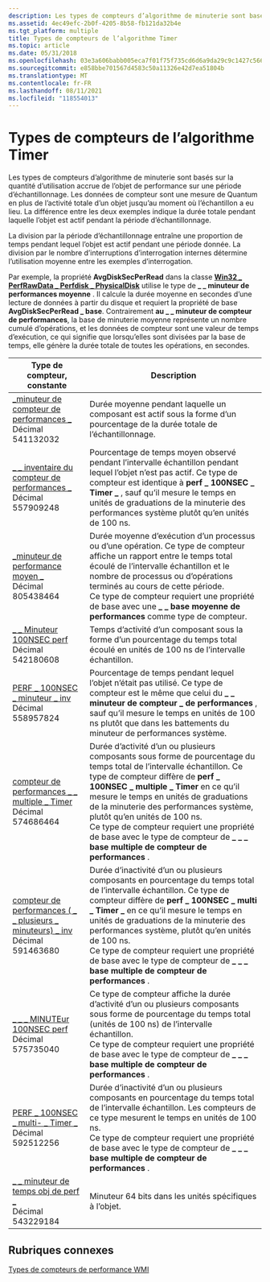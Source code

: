 ```yaml
---
description: Les types de compteurs d’algorithme de minuterie sont basés sur la quantité d’utilisation accrue de l’objet de performance sur une période d’échantillonnage.
ms.assetid: 4ec49efc-2b0f-4205-8b58-fb121da32b4e
ms.tgt_platform: multiple
title: Types de compteurs de l’algorithme Timer
ms.topic: article
ms.date: 05/31/2018
ms.openlocfilehash: 03e3a606babb005eca7f01f75f735cd6d6a9da29c9c1427c56614c318f9465f4
ms.sourcegitcommit: e858bbe701567d4583c50a11326e42d7ea51804b
ms.translationtype: MT
ms.contentlocale: fr-FR
ms.lasthandoff: 08/11/2021
ms.locfileid: "118554013"
---
```

# <a name="timer-algorithm-counter-types"></a>Types de compteurs de l’algorithme Timer

Les types de compteurs d’algorithme de minuterie sont basés sur la quantité d’utilisation accrue de l’objet de performance sur une période d’échantillonnage. Les données de compteur sont une mesure de Quantum en plus de l’activité totale d’un objet jusqu’au moment où l’échantillon a eu lieu. La différence entre les deux exemples indique la durée totale pendant laquelle l’objet est actif pendant la période d’échantillonnage.

La division par la période d’échantillonnage entraîne une proportion de temps pendant lequel l’objet est actif pendant une période donnée. La division par le nombre d’interruptions d’interrogation internes détermine l’utilisation moyenne entre les exemples d’interrogation.

Par exemple, la propriété **AvgDiskSecPerRead** dans la classe [**Win32 \_ PerfRawData \_ Perfdisk \_ PhysicalDisk**](/previous-versions//aa394308(v=vs.85)) utilise le type de **\_ \_ minuteur de performances moyenne** . Il calcule la durée moyenne en secondes d’une lecture de données à partir du disque et requiert la propriété de base **AvgDiskSecPerRead \_ base**. Contrairement **au \_ \_ minuteur de compteur de performances**, la base de minuterie moyenne représente un nombre cumulé d’opérations, et les données de compteur sont une valeur de temps d’exécution, ce qui signifie que lorsqu’elles sont divisées par la base de temps, elle génère la durée totale de toutes les opérations, en secondes.



| Type de compteur, constante                                                                                                      | Description                                                                                                                                                                                                                                                                                                                                                                                          |
|----------------------------------------------------------------------------------------------------------------------------|------------------------------------------------------------------------------------------------------------------------------------------------------------------------------------------------------------------------------------------------------------------------------------------------------------------------------------------------------------------------------------------------------|
| [\_minuteur de compteur de performances \_](/previous-versions/windows/it-pro/windows-server-2003/cc785636(v=ws.10))<br/> Décimal 541132032<br/>             | Durée moyenne pendant laquelle un composant est actif sous la forme d’un pourcentage de la durée totale de l’échantillonnage.<br/>                                                                                                                                                                                                                                                                                                         |
| [\_ \_ inventaire du compteur de performances \_](/previous-versions/windows/it-pro/windows-server-2003/cc785636(v=ws.10))<br/> Décimal 557909248<br/>        | Pourcentage de temps moyen observé pendant l’intervalle échantillon pendant lequel l’objet n’est pas actif. Ce type de compteur est identique à **perf \_ 100NSEC \_ Timer \_** , sauf qu’il mesure le temps en unités de graduations de la minuterie des performances système plutôt qu’en unités de 100 ns.<br/>                                                                                                                       |
| [\_minuteur de performance moyen \_](/previous-versions/windows/it-pro/windows-server-2003/cc785636(v=ws.10))<br/> Décimal 805438464<br/>             | Durée moyenne d’exécution d’un processus ou d’une opération. Ce type de compteur affiche un rapport entre le temps total écoulé de l’intervalle échantillon et le nombre de processus ou d’opérations terminés au cours de cette période.<br/> Ce type de compteur requiert une propriété de base avec une **\_ \_ base moyenne de performances** comme type de compteur.<br/>                                                                         |
| [\_ \_ Minuteur 100NSEC perf](/previous-versions/windows/it-pro/windows-server-2003/cc785636(v=ws.10))<br/> Décimal 542180608<br/>             | Temps d’activité d’un composant sous la forme d’un pourcentage du temps total écoulé en unités de 100 ns de l’intervalle échantillon.<br/>                                                                                                                                                                                                                                                                          |
| [PERF \_ 100NSEC \_ minuteur \_ inv](/previous-versions/windows/it-pro/windows-server-2003/cc785636(v=ws.10))<br/> Décimal 558957824<br/>        | Pourcentage de temps pendant lequel l’objet n’était pas utilisé. Ce type de compteur est le même que celui du **\_ \_ minuteur de compteur \_ de performances** , sauf qu’il mesure le temps en unités de 100 ns plutôt que dans les battements du minuteur de performances système.<br/>                                                                                                                                                                                   |
| [compteur de performances \_ \_ multiple \_ Timer](/previous-versions/windows/it-pro/windows-server-2003/cc785636(v=ws.10))<br/> Décimal 574686464<br/>      | Durée d’activité d’un ou plusieurs composants sous forme de pourcentage du temps total de l’intervalle échantillon. Ce type de compteur diffère de **perf \_ 100NSEC \_ multiple \_ Timer** en ce qu’il mesure le temps en unités de graduations de la minuterie des performances système, plutôt qu’en unités de 100 ns.<br/> Ce type de compteur requiert une propriété de base avec le type de compteur de **\_ \_ \_ base multiple de compteur de performances** .<br/>        |
| [compteur de performances ( \_ \_ plusieurs \_ minuteurs) \_ inv](/previous-versions/windows/it-pro/windows-server-2003/cc785636(v=ws.10))<br/> Décimal 591463680<br/> | Durée d’inactivité d’un ou plusieurs composants en pourcentage du temps total de l’intervalle échantillon. Ce type de compteur diffère de **perf \_ 100NSEC \_ multi \_ Timer \_** en ce qu’il mesure le temps en unités de graduations de la minuterie des performances système, plutôt qu’en unités de 100 ns.<br/> Ce type de compteur requiert une propriété de base avec le type de compteur de **\_ \_ \_ base multiple de compteur de performances** .<br/> |
| [\_ \_ \_ MINUTEur 100NSEC perf](/previous-versions/windows/it-pro/windows-server-2003/cc785636(v=ws.10))<br/> Décimal 575735040<br/>      | Ce type de compteur affiche la durée d’activité d’un ou plusieurs composants sous forme de pourcentage du temps total (unités de 100 ns) de l’intervalle échantillon.<br/> Ce type de compteur requiert une propriété de base avec le type de compteur de **\_ \_ \_ base multiple de compteur de performances** .<br/>                                                                                                                                     |
| [PERF \_ 100NSEC \_ multi- \_ Timer \_](/previous-versions/windows/it-pro/windows-server-2003/cc785636(v=ws.10))<br/> Décimal 592512256<br/> | Durée d’inactivité d’un ou plusieurs composants en pourcentage du temps total de l’intervalle échantillon. Les compteurs de ce type mesurent le temps en unités de 100 ns.<br/> Ce type de compteur requiert une propriété de base avec le type de compteur de **\_ \_ \_ base multiple de compteur de performances** .<br/>                                                                                                                          |
| [\_ \_ minuteur de temps obj de perf \_](/previous-versions/windows/it-pro/windows-server-2003/cc785636(v=ws.10))<br/> Décimal 543229184<br/>           | Minuteur 64 bits dans les unités spécifiques à l’objet.<br/>                                                                                                                                                                                                                                                                                                                                                  |



 

## <a name="related-topics"></a>Rubriques connexes

<dl> <dt>

[Types de compteurs de performance WMI](wmi-performance-counter-types.md)
</dt> </dl>

 


